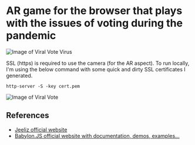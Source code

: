 # AR game for the browser that plays with the issues of voting during the pandemic

![Image of Viral Vote Virus](http://caitlinandmisha.com/viralvote/textures/Covid19-2.png)

SSL (https) is required to use the camera (for the AR aspect).
To run locally, I'm using the below command with some quick and dirty SSL certificates I generated.
```
http-server -S -key cert.pem
```

![Image of Viral Vote](http://caitlinandmisha.com/viralvote/textures/viralVote.png)



## References
* [Jeeliz official website](https://jeeliz.com)
* [Babylon.JS official website with documentation, demos, examples...](https://www.babylonjs.com/)
